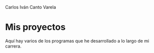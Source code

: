 Carlos Iván Canto Varela

# Mis proyectos

Aquí hay varios de los programas que he desarrollado a lo largo de mi carrera.
